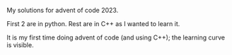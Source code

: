 My solutions for advent of code 2023.

First 2 are in python. Rest are in C++ as I wanted to learn it.

It is my first time doing advent of code (and using C++); the learning curve is visible.